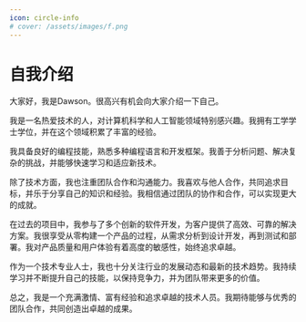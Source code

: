 ```yaml
---
icon: circle-info
# cover: /assets/images/f.png
---
```


# 自我介绍

<p> 大家好，我是Dawson。很高兴有机会向大家介绍一下自己。</p>

<p>我是一名热爱技术的人，对计算机科学和人工智能领域特别感兴趣。我拥有工学学士学位，并在这个领域积累了丰富的经验。</p>

<p>我具备良好的编程技能，熟悉多种编程语言和开发框架。我善于分析问题、解决复杂的挑战，并能够快速学习和适应新技术。</p>

<p>除了技术方面，我也注重团队合作和沟通能力。我喜欢与他人合作，共同追求目标，并乐于分享自己的知识和经验。我相信通过团队的协作和合作，可以实现更大的成就。</p>

<p>在过去的项目中，我参与了多个创新的软件开发，为客户提供了高效、可靠的解决方案。我很享受从零构建一个产品的过程，从需求分析到设计开发，再到测试和部署。我对产品质量和用户体验有着高度的敏感性，始终追求卓越。</p>

<p>作为一个技术专业人士，我也十分关注行业的发展动态和最新的技术趋势。我持续学习并不断提升自己的技能，以保持竞争力，并为团队带来更多的价值。</p>

<p>总之，我是一个充满激情、富有经验和追求卓越的技术人员。我期待能够与优秀的团队合作，共同创造出卓越的成果。</p>
